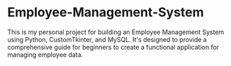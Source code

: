 # Employee-Management-System

This is my personal project for building an Employee Management System using Python, CustomTkinter, and MySQL. It's designed to provide a comprehensive guide for beginners to create a functional application for managing employee data.
